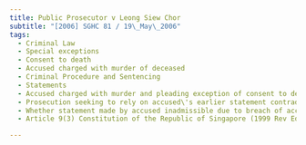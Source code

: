 ```yaml
---
title: Public Prosecutor v Leong Siew Chor 
subtitle: "[2006] SGHC 81 / 19\_May\_2006"
tags:
  - Criminal Law
  - Special exceptions
  - Consent to death
  - Accused charged with murder of deceased
  - Criminal Procedure and Sentencing
  - Statements
  - Accused charged with murder and pleading exception of consent to death as defence
  - Prosecution seeking to rely on accused\'s earlier statement contradicting defence of consent to death
  - Whether statement made by accused inadmissible due to breach of accused\'s constitutional right to counsel, non-compliance with procedure or lack of voluntariness
  - Article 9(3) Constitution of the Republic of Singapore (1999 Rev Ed), s 121 Criminal Procedure Code (Cap 68, 1985 Rev Ed)

---
```


